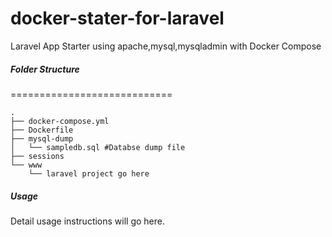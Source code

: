 # docker-stater-for-laravel
Laravel App Starter using apache,mysql,mysqladmin with Docker Compose 
##### Folder Structure
============================

    .
    ├── docker-compose.yml
    ├── Dockerfile
    ├── mysql-dump
    │   └── sampledb.sql #Databse dump file
    ├── sessions
    └── www
        └── laravel project go here


##### Usage
Detail usage instructions will go here.